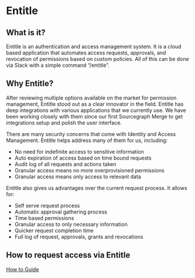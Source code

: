 # Entitle

## What is it?

Entitle is an authentication and access management system. It is a cloud based application that automates access requests, approvals, and revocation of permissions based on custom policies. All of this can be done via Slack with a simple command “/entitle”.

## Why Entitle?

After reviewing multiple options available on the market for permission management, Entitle stood out as a clear innovator in the field. Entitle has deep integrations with various applications that we currently use. We have been working closely with them since our first Sourcegraph Merge to get integrations setup and polish the user interface.

There are many security concerns that come with Identity and Access Management. Entitle helps address many of them for us, including:

- No need for indefinite access to sensitive information
- Auto expiration of access based on time bound requests
- Audit log of all requests and actions taken
- Granular access means no more overprovisioned permissions
- Granular access means only access to relevant data

Entitle also gives us advantages over the current request process. It allows for:

- Self serve request process
- Automatic approval gathering process
- Time based permissions
- Granular access to only necessary information
- Quicker request completion time
- Full log of request, approvals, grants and revocations

## How to request access via Entitle

[How to Guide](entitle_request.md)
